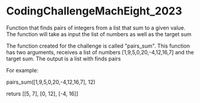 # CodingChallengeMachEight_2023
Function that finds pairs of integers from a list that sum to a given value. The function will take as input the list of numbers as well as the target sum

The function created for the challenge is called "pairs_sum". This function has two arguments, receives a list of numbers [1,9,5,0,20,-4,12,16,7] and the target sum.
The output is a list with finds pairs

For example:

pairs_sum([1,9,5,0,20,-4,12,16,7], 12)

returs [[5, 7], [0, 12], [-4, 16]]
